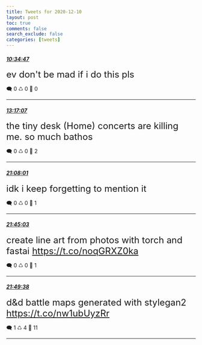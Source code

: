 ```yaml
---
title: Tweets for 2020-12-10
layout: post
toc: true
comments: false
search_exclude: false
categories: [tweets]
---
```



#### <a href = "https://twitter.com/deepfates/status/1337088384645283843">*10:34:47*</a>

<font size="5">ev don't be mad if i do this pls</font>



🗨️ 0 ♺ 0 🤍  0   

---
    
#### <a href = "https://twitter.com/deepfates/status/1337129238902738950">*13:17:07*</a>

<font size="5">the tiny desk (Home) concerts are killing me. so much bathos</font>



🗨️ 0 ♺ 0 🤍  2   

---
    
#### <a href = "https://twitter.com/deepfates/status/1337247743757213698">*21:08:01*</a>

<font size="5">idk i keep forgetting to mention it</font>



🗨️ 0 ♺ 0 🤍  1   

---
    
#### <a href = "https://twitter.com/deepfates/status/1337257062888173574">*21:45:03*</a>

<font size="5">create line art from photos with torch and fastai    https://t.co/noqGRXZ0ka</font>



🗨️ 0 ♺ 0 🤍  1   

---
    
#### <a href = "https://twitter.com/deepfates/status/1337258216225452041">*21:49:38*</a>

<font size="5">d&amp;d battle maps generated with stylegan2   https://t.co/nw1ubUyzRr</font>



🗨️ 1 ♺ 4 🤍  11   

---
    
            

